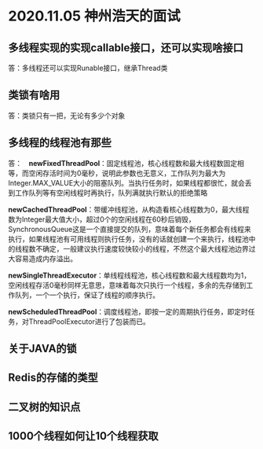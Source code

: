# 2020.11.05 神州浩天的面试

## **多线程实现的实现callable接口，还可以实现啥接口**

答：多线程还可以实现Runable接口，继承Thread类

## 类锁有啥用

答：类锁只有一把，无论有多少个对象

## 多线程的线程池有那些

答：　**newFixedThreadPool**：固定线程池，核心线程数和最大线程数固定相等，而空闲存活时间为0毫秒，说明此参数也无意义，工作队列为最大为Integer.MAX_VALUE大小的阻塞队列。当执行任务时，如果线程都很忙，就会丢到工作队列等有空闲线程时再执行，队列满就执行默认的拒绝策略

 **newCachedThreadPool**：带缓冲线程池，从构造看核心线程数为0，最大线程数为Integer最大值大小，超过0个的空闲线程在60秒后销毁，SynchronousQueue这是一个直接提交的队列，意味着每个新任务都会有线程来执行，如果线程池有可用线程则执行任务，没有的话就创建一个来执行，线程池中的线程数不确定，一般建议执行速度较快较小的线程，不然这个最大线程池边界过大容易造成内存溢出。

**newSingleThreadExecutor**：单线程线程池，核心线程数和最大线程数均为1，空闲线程存活0毫秒同样无意思，意味着每次只执行一个线程，多余的先存储到工作队列，一个一个执行，保证了线程的顺序执行。

**newScheduledThreadPool**：调度线程池，即按一定的周期执行任务，即定时任务，对ThreadPoolExecutor进行了包装而已。　

## 关于JAVA的锁

## Redis的存储的类型

## 二叉树的知识点

## 1000个线程如何让10个线程获取

